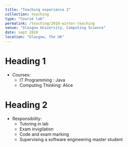 ```yaml
---
title: "Teaching experience 2"
collection: teaching
type: "Course lab"
permalink: /teaching/2018-winter-teaching
venue: "Glasgow University, Computing Science"
date: sept 2018
location: "Glasgow, The UK"
---
```


Heading 1
======
* Courses:
    * IT Programming : Java
    * Computing Thinking: Alice

Heading 2
======
* Responsibility:
    * Tutoring in lab
    * Exam invigilation
    * Code and exam marking
    * Supervising a software engineering master student


